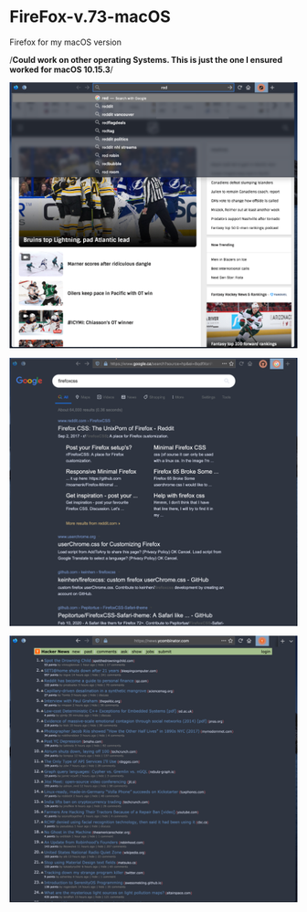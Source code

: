 # FireFox-v.73-macOS
Firefox for my macOS version 

/**Could work on other operating Systems.  This is just the one I ensured worked for macOS 10.15.3**/




![Screenshot](screenshots/screenshot1.png)



![Screenshot](screenshots/screenshot2.png)


![Screenshot](screenshots/screenshot3.png)
